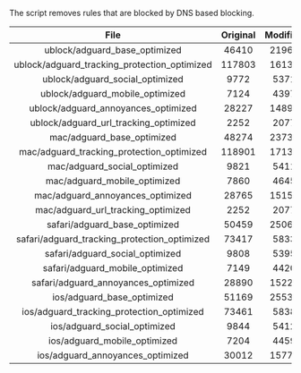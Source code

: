 The script removes rules that are blocked by DNS based blocking.


| File | Original | Modified |
|:----:|:-----:|:-----:|
| ublock/adguard_base_optimized | 46410 | 21962 |
| ublock/adguard_tracking_protection_optimized | 117803 | 16133 |
| ublock/adguard_social_optimized | 9772 | 5371 |
| ublock/adguard_mobile_optimized | 7124 | 4397 |
| ublock/adguard_annoyances_optimized | 28227 | 14896 |
| ublock/adguard_url_tracking_optimized | 2252 | 2077 |
| mac/adguard_base_optimized | 48274 | 23732 |
| mac/adguard_tracking_protection_optimized | 118901 | 17133 |
| mac/adguard_social_optimized | 9821 | 5411 |
| mac/adguard_mobile_optimized | 7860 | 4645 |
| mac/adguard_annoyances_optimized | 28765 | 15152 |
| mac/adguard_url_tracking_optimized | 2252 | 2077 |
| safari/adguard_base_optimized | 50459 | 25066 |
| safari/adguard_tracking_protection_optimized | 73417 | 5833 |
| safari/adguard_social_optimized | 9808 | 5395 |
| safari/adguard_mobile_optimized | 7149 | 4420 |
| safari/adguard_annoyances_optimized | 28890 | 15225 |
| ios/adguard_base_optimized | 51169 | 25532 |
| ios/adguard_tracking_protection_optimized | 73461 | 5838 |
| ios/adguard_social_optimized | 9844 | 5412 |
| ios/adguard_mobile_optimized | 7204 | 4459 |
| ios/adguard_annoyances_optimized | 30012 | 15779 |